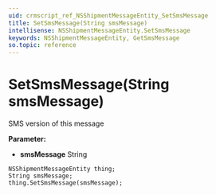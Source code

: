 ```yaml
---
uid: crmscript_ref_NSShipmentMessageEntity_SetSmsMessage
title: SetSmsMessage(String smsMessage)
intellisense: NSShipmentMessageEntity.SetSmsMessage
keywords: NSShipmentMessageEntity, GetSmsMessage
so.topic: reference
---
```


# SetSmsMessage(String smsMessage)

SMS version of this message

**Parameter:** 
* **smsMessage** String

```crmscript
NSShipmentMessageEntity thing;
String smsMessage;
thing.SetSmsMessage(smsMessage);
```

